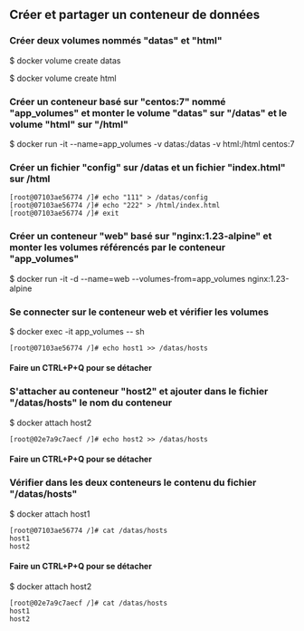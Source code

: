 ## Créer et partager un conteneur de données

### Créer deux volumes nommés "datas" et "html"

$ docker volume create datas

$ docker volume create html

### Créer un conteneur basé sur "centos:7" nommé "app_volumes" et monter le volume "datas" sur "/datas" et le volume "html" sur "/html"

$ docker run -it --name=app_volumes -v datas:/datas -v html:/html centos:7

### Créer un fichier "config" sur /datas et un fichier "index.html" sur /html

```
[root@07103ae56774 /]# echo "111" > /datas/config
[root@07103ae56774 /]# echo "222" > /html/index.html
[root@07103ae56774 /]# exit
```

### Créer un conteneur "web" basé sur "nginx:1.23-alpine" et monter les volumes référencés par le conteneur "app_volumes"

$ docker run -it -d --name=web --volumes-from=app_volumes nginx:1.23-alpine

### Se connecter sur le conteneur web et vérifier les volumes

$ docker exec -it app_volumes -- sh
```
[root@07103ae56774 /]# echo host1 >> /datas/hosts
```
#### Faire un CTRL+P+Q pour se détacher 
### S'attacher au conteneur "host2" et ajouter dans le fichier "/datas/hosts" le nom du conteneur

$ docker attach host2
```
[root@02e7a9c7aecf /]# echo host2 >> /datas/hosts
```

#### Faire un CTRL+P+Q pour se détacher 
### Vérifier dans les deux conteneurs le contenu du fichier "/datas/hosts"

$ docker attach host1
```
[root@07103ae56774 /]# cat /datas/hosts
host1
host2
```
#### Faire un CTRL+P+Q pour se détacher 

$ docker attach host2
```
[root@02e7a9c7aecf /]# cat /datas/hosts
host1
host2
```
